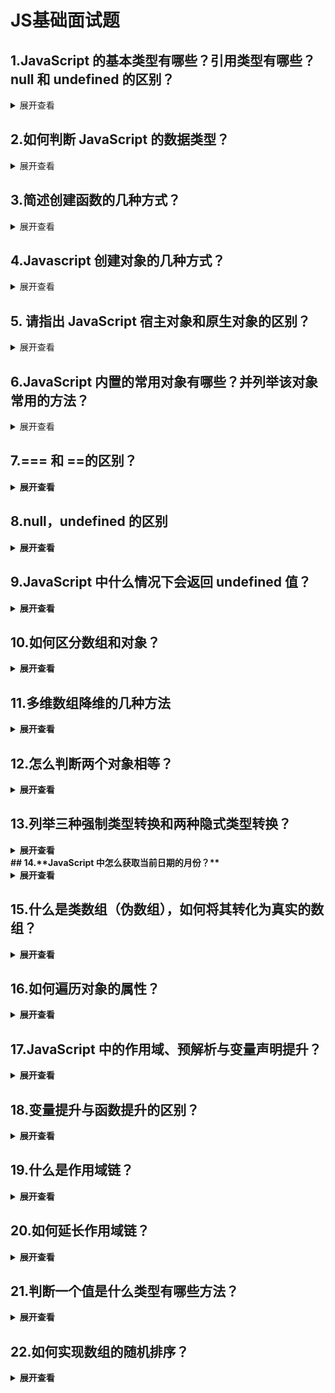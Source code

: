 # JS基础面试题


## 1.**JavaScript 的基本类型有哪些？引用类型有哪些？null 和** undefined 的区别？

<details>
<summary>展开查看</summary>
<pre>数据类型
基本数据类型：Number、String、Boolean、null、undefined
引用数据类型：Function、Object、Array
区别
undefined:表示变量声明但未初始化时的值
null：表示准备用来保存对象，还没有真正保存对象的值。从逻辑角度看，null 值表示
一个空对象指针
ECMA 标准要求 null 和 undefined 等值判断返回 true
null == undefined // true
null === undefined // false</pre>    
</details>

## 2.**如何判断 JavaScript 的数据类型？**

<details>
<summary>展开查看</summary>
<pre>判断方法 
typeof
typeof 可以用来区分除了 null 类型以外的原始数据类型，对象类型的可以从普通对象里面
识别出函数：
typeof undefined // "undefined"
typeof null // "object"
typeof 1 // "number"
typeof "1" // "string"
typeof Symbol() // "symbol"
typeof function() {} // "function"
typeof {} // "object"</pre>    
</details>

## 3.**简述创建函数的几种方式？**

<details>
<summary>展开查看</summary>
<pre>第一种（函数声明）：
function sum1(num1,num2){ 
黑马程序员-南京前端学科出品 www.itheima.com
第 38 页 共 227 页
return num1+num2; 
}
第二种（函数表达式）
var sum2 = function(num1,num2){ 
return num1+num2; 
}
第三种（函数对象方式）
var sum3 = new Function("num1","num2","return num1+num2");</pre>    
</details>

## 4.**Javascript 创建对象的几种方式？**

<details>
<summary>展开查看</summary>
<pre>1、简单对象的创建 使用对象字面量的方式{} 
创建一个对象（最简单，好理解，推荐使用）
代码如下
var Cat = {}; //JSON 
Cat.name="kity"; //添加属性并赋值
Cat.age=2; 
Cat.sayHello=function(){ 
alert("hello "+Cat.name+",今年"+Cat["age"]+"岁了"); //可以使用“.”的方式访问
属性， 也 可以使用 HashMap 的方式访问
}
Cat.sayHello(); //调用对象的（方法）函数
2、用 function(函数)来模拟 class 
2.1） 创建一个对象，相当于 new 一个类的实例(无参构造函数) 
代码如下
function Person(){ 
}
var personOne=new Person(); //定义一个 function，如果有 new 关键字去"实例化",那
么该 function 可以看作是一个类
personOne.name="dylan"; 
personOne.hobby="coding"; 
personOne.work=function(){ 
alert(personOne.name+" is coding now..."); 
}
personOne.work(); 
2.2）可以使用有参构造函数来实现，这样定义更方便，扩展性更强（推荐使用）
代码如下
function Pet(name,age,hobby){ 
this.name=name;//this 作用域：当前对象
this.age=age; 
this.hobby=hobby; 
this.eat=function(){ 
alert("我叫"+this.name+",我喜欢"+this.hobby+",也是个吃货"); 
} 
}
var maidou =new Pet("麦兜",5,"睡觉");//实例化/创建对象
maidou.eat();//调用 eat 方法(函数) 
3、使用工厂方式来创建（Object 关键字）
代码如下：
var wcDog = new Object(); 
wcDog.name="旺财"; 
wcDog.age=3; 
wcDog.work=function(){ 
alert("我是"+wcDog.name+",汪汪汪......"); 
}
黑马程序员-南京前端学科出品 www.itheima.com
第 39 页 共 227 页
wcDog.work(); 
4、使用原型对象的方式 prototype 关键字
代码如下：
function Dog(){ 
}
Dog.prototype.name ="旺财"; 
Dog.prototype.eat = function(){ 
alert(this.name + "是个吃货"); 
}
var wangcai = new Dog(); 
wangcai.eat(); 
5、混合模式(原型和构造函数) 
代码如下：
function Car(name,price){ 
this.name=name; 
this.price=price; 
}
Car.prototype.sell=function(){ 
alert("我是"+this.name+"，我现在卖"+this.price+"万元"); 
} 
var camry = new Car("凯美瑞",27); 
camry.sell(); 
6、动态原型的方式(可以看作是混合模式的一种特例) 
代码如下：
function Car(name,price){ 
this.name=name; 
this.price=price; 
if(typeof Car.sell=="undefined"){ 
Car.prototype.sell=function(){ 
alert("我是"+this.name+"，我现在卖"+this.price+"万元"); 
} 
Car.sell=true; 
} 
}
var camry = new Car("凯美瑞",27); 
camry.sell(); 
以上几种，是 javascript 中最常用的创建对象的方式</pre>    
</details>

## 5. **请指出 JavaScript 宿主对象和原生对象的区别？**

<details>
<summary>展开查看</summary>
<pre>原生对象 
“独立于宿主环境的 ECMAScript 实现 提供的对象”
包含：Object、Function、Array、String、Boolean、Number、
EvalError、RangeError、ReferenceError、SyntaxError、TypeError、
Date、RegExp、Error、
URIError
内置对象
开发者不必明确实例化内置对象，它已被内部实例化了
同样是“独立于宿主环境”。而 ECMA-262 只定义了两个内置对象，即 Global 和 Math 
宿主对象
BOM 和 DOM 都是宿主对象。因为其对于不同的“宿主”环境所展示的内容不同。其实说白了
就是，ECMAScript 官方未定义的对象都属于宿主对象，因为其未定义的对象大多数是自己通过
ECMAScript 程序创建的对象</pre>    
</details>

## 6.**JavaScript 内置的常用对象有哪些？并列举该对象常用的方法？**

<details>
<summary>展开查看</summary>
<pre>对象及方法 
Arguments 函数参数集合
Arguments[ ] 函数参数的数组
Arguments 一个函数的参数和其他属性
Arguments.callee 当前正在运行的函数
Arguments.length 传递给函数的参数的个数
Array 数组
length 属性 动态获取数组长度
join() 将一个数组转成字符串。返回一个字符串。
reverse() 将数组中各元素颠倒顺序
delete 运算符 只能删除数组元素的值，而所占空间还在，总长度没变(arr.length)。
shift() 删除数组中第一个元素，返回删除的那个值，并将长度减 1。
pop() 删除数组中最后一个元素，返回删除的那个值，并将长度减 1。
unshift() 往数组前面添加一个或多个数组元素，长度要改变。arrObj.unshift(“a” ， “b，“c”) 
push() 往数组结尾添加一个或多个数组元素，长度要改变。arrObj.push(“a” ，“b”，
“c”) 
concat( ) 连接数组
slice( ) 返回数组的一部分
sort( ) 对数组元素进行排序
splice( ) 插入、删除或替换数组的元素
toLocaleString( ) 把数组转换成局部字符串
toString( ) 将数组转换成一个字符串
forEach 遍历所有元素
var arr = [1, 2, 3];
arr.forEach(function(item, index) {
// 遍历数组的所有元素
console.log(index, item);
});
every 判断所有元素是否都符合条件
var arr = [1, 2, 3];
var arr1 = arr.every(function(item, index) {
if (item < 4) {
return true;
}
})
console.log(arr1); // true
sort 排序
var arr = [1, 5, 2, 7, 3, 4];
var arr2 = arr.sort(function(a, b) {
// 从小到大
return a-b;
// 从大到小
return b-a;
})
console.log(arr2); // 1,2,3,4,5,7
map 对元素重新组装，生成新数组
var arr = [1, 5, 2, 7, 3, 4];
黑马程序员-南京前端学科出品 www.itheima.com
第 41 页 共 227 页
var arr2 = arr.map(function(item, index) {
return '<b>' + item + '</br>';
})
console.log(arr2);
filter 过滤符合条件的元素
var arr = [1, 2, 3, 4];
var arr2 = arr.filter(function(item, index) {
if (item>2) {
return true;
}
})
console.log(arr2); // [3, 4]
String 字符串对象 
Length 获取字符串的长度。如：var len = strObj.length 
toLowerCase() 将字符串中的字母转成全小写。如：strObj.toLowerCase() 
toUpperCase() 将字符串中的字母转成全大写。如：strObj.toUpperCase() 
charAt(index) 返回指定下标位置的一个字符。如果没有找到，则返回空字符串
substr() 在原始字符串，返回一个子字符串
substring() 在原始字符串，返回一个子字符串
区别：''' 
“abcdefgh”.substring(2，3) = “c” “abcdefgh”.substr(2，3) = “cde” 
split() 将一个字符串转成数组
charCodeAt( ) 返回字符串中的第 n 个字符的代码
concat( ) 连接字符串
fromCharCode( ) 从字符编码创建—个字符串
indexOf( ) 返回一个子字符串在原始字符串中的索引值(查找顺序从左往右查找)。如果没
有找到，则返回-1 
lastIndexOf( ) 从后向前检索一个字符串
localeCompare( ) 用本地特定的顺序来比较两个字符串
match( ) 找到一个或多个正则表达式的匹配
replace( ) 替换一个与正则表达式匹配的子串
search( ) 检索与正则表达式相匹配的子串
slice( ) 抽取一个子串
toLocaleLowerCase( ) 把字符串转换小写
toLocaleUpperCase( ) 将字符串转换成大写
toLowerCase( ) 将字符串转换成小写
toString( ) 返回字符串
toUpperCase( ) 将字符串转换成大写
valueOf( ) 
Boolean 布尔对象
Boolean.toString( ) 将布尔值转换成字符串
Boolean.valueOf( ) Boolean 对象的布尔值
Date 日期时间
创建 Date 对象的方法
（1）创建当前(现在)日期对象的实例，不带任何参数
var today = new Date()； （2）创建指定时间戳的日期对象实例，参数是时间戳。
时间戳：是指某一个时间距离 1970 年 1 月 1 日 0 时 0 分 0 秒，过去了多少毫秒值(1 
秒
=1000 毫秒) 
var timer = new Date(10000)； //时间是 1970 年 1 月 1 日 0 时 0 分 10 秒
（3）指定一个字符串的日期时间信息，参数是一个日期时间字符串
var timer = new Date(“2015/5/25 10：00：00”)； （4）指定多个数值参数
var timer = new Date(2015+100，4，25，10，20，0)； //顺序为：年、月、日、
时、分、秒，年、月、日是必须的
方法：
Date.getDate( ) 返回一个月中的某一天
Date.getDay( ) 返回一周中的某一天
Date.getFullYear( ) 返回 Date 对象的年份字段
Date.getHours( ) 返回 Date 对象的小时字段
Date.getMilliseconds( ) 返回 Date 对象的毫秒字段
Date.getMinutes( ) 返回 Date 对象的分钟字段
Date.getMonth( ) 返回 Date 对象的月份字段
Date.getSeconds( ) 返回 Date 对象的秒字段
Date.getTime( ) 返回 Date 对象的毫秒表示
Error 异常对象 
Error.message 可以读取的错误消息
Error.name 错误的类型
Error.toString( ) 把 Error 对象转换成字符串
EvalError 在不正确使用 eval()时抛出
SyntaxError 抛出该错误用来通知语法错误
RangeError 在数字超出合法范围时抛出
ReferenceError 在读取不存在的变量时抛出
TypeError 当一个值的类型错误时，抛出该异常
URIError 由 URl 的编码和解码方法抛出
Function 函数构造器 
Function.apply( ) 将函数作为一个对象的方法调用
Function.arguments[] 传递给函数的参数
Function.call( ) 将函数作为对象的方法调用
Function.caller 调用当前函数的函数
Function.length 已声明的参数的个数
Function.prototype 对象类的原型
Function.toString( ) 把函数转换成字符串
Math 数学对象 
Math 对象是一个静态对象
Math.PI 圆周率
Math.abs() 绝对值
Math.ceil() 向上取整(整数加 1，小数去掉) 
Math.floor() 向下取整(直接去掉小数) 
Math.round() 四舍五入
Math.pow(x，y) 求 x 的 y 次方
Math.sqrt() 求平方根
Number 数值对象 
Number.MAX_VALUE 最大数值
Number.MIN_VALUE 最小数值
Number.NaN 特殊的非数字值
Number.NEGATIVE_INFINITY 负无穷大
Number.POSITIVE_INFINITY 正无穷大
Number.toExponential( ) 用指数计数法格式化数字
Number.toFixed( ) 采用定点计数法格式化数字
Number.toLocaleString( ) 把数字转换成本地格式的字符串
Number.toPrecision( ) 格式化数字的有效位
Number.toString( ) 将—个数字转换成字符串
Number.valueOf( ) 返回原始数值
Object 基础对象
Object 含有所有 JavaScript 对象的特性的超类
Object.constructor 对象的构造函数
Object.hasOwnProperty( ) 检查属性是否被继承
Object.isPrototypeOf( ) 一个对象是否是另一个对象的原型
Object.propertyIsEnumerable( ) 是否可以通过 for/in 循环看到属性
Object.toLocaleString( ) 返回对象的本地字符串表示
Object.toString( ) 定义一个对象的字符串表示
Object.valueOf( ) 指定对象的原始值
RegExp 正则表达式对象
RegExp.exec( ) 通用的匹配模式
RegExp.global 正则表达式是否全局匹配
RegExp.ignoreCase 正则表达式是否区分大小写
RegExp.lastIndex 下次匹配的起始位置
RegExp.source 正则表达式的文本
RegExp.test( ) 检测一个字符串是否匹配某个模式
RegExp.toString( ) 把正则表达式转换成字符串</pre>    
</details>

## 7.**=== 和 ==的区别？**

<details>
<summary>展开查看</summary>
<pre>区别 
===：三个等号称为等同符，当等号两边的值为相同类型的时候，直接比较等号两边 的
值，值相同则返回 true，若等号两边的值类型不同时直接返回 false。也就是说三个等号 既
要判断值也要判断类型是否相等
==：两个等号称为等值符，当等号两边的值为相同类型时比较值是否相同，类型不同 时
会发生类型的自动转换，转换为相同的类型后再作比较。也就是说两个等号只要值相等
可以</pre>    
</details>

## 8.**null，undefined 的区别**

<details>
<summary>展开查看</summary>
<pre>区别 
null 表示一个对象被定义了，值为“空值”；
undefined 表示不存在这个值
typeof undefined //"undefined"
undefined :是一个表示"无"的原始值或者说表示"缺少值"，就是此处应该有一个值，但还 
没有定义。当尝试读取时会返回 undefined；
例如变量被声明了，但没有赋值时，就等于 undefined
typeof null //"object"
null : 是一个对象(空对象, 没有任何属性和方法)；
例如作为函数的参数，表示该函数的参数不是对象；
注意：
在验证 null 时，一定要使用=== ，因为 == 无法分别 null 和 undefined
undefined 表示"缺少值"，就是此处应该有一个值，但是还没有定义。
典型用法是：
1、变量被声明了，但没有赋值时，就等于 undefined
2、调用函数时，应该提供的参数没有提供，该参数等于 undefined
3、对象没有赋值的属性，该属性的值为 undefined
4、函数没有返回值时，默认返回 undefined
null 表示"没有对象"，即该处不应该有值。典型用法是：
4.1） 作为函数的参数，表示该函数的参数不是对象
4.2） 作为对象原型链的终点</pre>    
</details>

## 9.**JavaScript 中什么情况下会返回 undefined 值？**

<details>
<summary>展开查看</summary>
<pre>1、访问声明，但是没有初始化的变量
var aaa;
console.log(aaa); // undefined
2、访问不存在的属性
var aaa = {};
console.log(aaa.c);
3、访问函数的参数没有被显式的传递值
(function (b){
console.log(b); // undefined
})();
4、访问任何被设置为 undefined 值的变量
var aaa = undefined;console.log(aaa); // undefined
5、没有定义 return 的函数隐式返回
function aaa(){}console.log(aaa()); // undefined
6、函数 return
function aaa(){
没有显式的返回任何内容
return;
}
console.log(aaa()); // undefined</pre>    
</details>

## 10.**如何区分数组和对象？**

<details>
<summary>展开查看</summary>
<pre>方法一：通过 ES6 中的 Array.isArray 来识别
Array.isArray([]) //true
Array.isArray({}) //false
方法二：通过 instanceof 来识别
[] instanceof Array //true
{} instanceof Array //false
方法三：通过调用 constructor 来识别
{}.constructor //返回 object
[].constructor //返回 Array
方法四：通过 Object.prototype.toString.call 方法来识别
Object.prototype.toString.call([]) //["object Array"]
Object.prototype.toString.call({}) //["object Object"]</pre>    
</details>

## 11.**多维数组降维的几种方法**

<details>
<summary>展开查看</summary>
<pre>（1）数组字符串化
let arr =
'';
[[222, 333, 444], [55, 66, 77] ]
arr +=
arr = arr.split(',');
console.log(arr); // ["222", "333", "444", "55", "66", "77"]
（2）递归
function reduceDimension(arr){
let ret = [];
let toArr = function(arr){
arr.forEach(function(item){
item instanceof Array ? toArr(item) : ret.push(item);
});
}
toArr(arr);
return ret;
}3、Array.prototype.flat()
var arr1 = [1, 2, [3, 4]];
arr1.flat();
// [1, 2, 3, 4]
var arr2 = [1, 2, [3, 4, [5, 6]]];
arr2.flat();
// [1, 2, 3, 4, [5, 6]]
var arr3 = [1, 2, [3, 4, [5, 6]]];
arr3.flat(2);
// [1, 2, 3, 4, 5, 6]
//使用 Infinity 作为深度，展开任意深度的嵌套数组
arr3.flat(Infinity);
// [1, 2, 3, 4, 5, 6]
4、使用 stack 无限反嵌套多层嵌套数组
var arr1 = [1,2,3,[1,2,3,4, [2,3,4]]];
function flatten(input) {
const stack = [...input];
const res = [];
while (stack.length) {
// 使用 pop 从 stack 中取出并移除值
const next = stack.pop();
if (Array.isArray(next)) {
// 使用 push 送回内层数组中的元素，不会改动原始输入 original input
stack.push(...next);
} else {
res.push(next);
} }
// 使用 reverse 恢复原数组的顺序
return res.reverse();
}
flatten(arr1);// [1, 2, 3, 1, 2, 3, 4, 2, 3, 4]
5、使用 reduce、concat 和递归无限反嵌套多层嵌套的数组
var arr1 = [1,2,3,[1,2,3,4, [2,3,4]]];
function flattenDeep(arr1) {
return arr1.reduce((acc, val) => Array.isArray(val) ? acc.concat(flattenDee
p(val)) : acc.concat(val), []);
}
flattenDeep(arr1);
// [1, 2, 3, 1, 2, 3, 4, 2, 3, 4]</pre>    
</details>

## 12.**怎么判断两个对象相等？**

<details>
<summary>展开查看</summary>
<pre>ES6 中有一个方法判断两个对象是否相等，这个方法判断是两个对象引用地址是否一致
let obj1= {
 a: 1
 }
 let obj2 = {
 a: 1
 }
console.log(Object.is(obj1, obj2)) // false
let obj3 = obj1
console.log(Object.is(obj1, obj3)) // true
console.log(Object.is(obj2, obj3)) // false
当需求是比较两个对象内容是否一致时就没用了
想要比较两个对象内容是否一致，思路是要遍历对象的所有键名和键值是否都一致：
1、判断两个对象是否指向同一内存
2、使用 Object.getOwnPropertyNames 获取对象所有键名数组
3、判断两个对象的键名数组是否相等
4、遍历键名，判断键值是否都相等
 let obj1 = {
 a: 1,
 b: {
 c: 2
 }
 }
 let obj2 = {
 b: {
 c: 3
 },
 a: 1
 }
 function isObjectValueEqual(a, b) {
 // 判断两个对象是否指向同一内存，指向同一内存返回 true
 if (a === b) return true
 // 获取两个对象键值数组
 let aProps = Object.getOwnPropertyNames(a)
 let bProps = Object.getOwnPropertyNames(b)
 // 判断两个对象键值数组长度是否一致，不一致返回 false
 if (aProps.length !== bProps.length) return false
 // 遍历对象的键值
 for (let prop in a) {
 // 判断 a 的键值，在 b 中是否存在，不存在，返回 false
 if (b.hasOwnProperty(prop)) {
 // 判断 a 的键值是否为对象，是则递归，不是对象直接判断键值是否相等，不相等返回 false
 if (typeof a[prop] === 'object') {
 if (!isObjectValueEqual(a[prop], b[prop])) return false
 } else if (a[prop] !== b[prop]) {
return false
}
} else { 
return false
} 
}
return true 
}
console.log(isObjectValueEqual(obj1, obj2)) // false</pre>    
</details>

## 13.**列举三种强制类型转换和两种隐式类型转换？**

<details>
<summary>展开查看</summary>
<pre>强制
转化成字符串 toString() String() 
转换成数字 Number()、 parseInt()、 parseFloat() 
转换成布尔类型 Boolean() 
隐式
拼接字符串
例子 var str = "" + 18 
- * / % ==</pre>    
</details>
## 14.**JavaScript 中怎么获取当前日期的月份？**

<details>
<summary>展开查看</summary>
<pre>方法 
JavaScript 中获得当前日期是使用 new Date 这个内置对象的实例，其他一些进阶的操作
也是基于这个内置对象的实例。
获取完整的日期（默认格式）：
var date = new Date(); // Sat Jul 06 2019 19:59:27 GMT+0800 (中国标准时间)
获取当前年份：
var year = date.getFullYear(); // 2019
获取当前月份：
var month = date.getMonth() + 1; // 7
获取当前日：
var day = date.getDay(); // 6
获取当前日期（年-月-日）：
month = (month > 9) ? month : ("0" + month);
day = (day < 10) ? ("0" + day) : day;
var today = year + "-" + month + "-" + day; // 
另外的一些操作：
date.getYear(); // 获取当前年份(2 位)
date.getFullYear(); // 获取完整的年份(4 位, 1970-????)
date.getMonth(); // 获取当前月份(0-11,0 代表 1 月)
date.getDate(); // 获取当前日(1-31)
date.getDay(); // 获取当前星期 X(0-6,0 代表星期天)
date.getTime(); // 获取当前时间(从 1970.1.1 开始的毫秒数)
date.getHours(); // 获取当前小时数(0-23)
date.getMinutes(); // 获取当前分钟数(0-59)
date.getSeconds(); // 获取当前秒数(0-59)
date.getMilliseconds(); // 获取当前毫秒数(0-999)
date.toLocaleDateString(); // 获取当前日期
date.toLocaleTimeString(); // 获取当前时间
date.toLocaleString( ); // 获取日期与时间</pre>    
</details>

## 15.**什么是类数组（伪数组），如何将其转化为真实的数组？**

<details>
<summary>展开查看</summary>
<pre>伪数组
1、具有 length 属性
2、按索引方式存储数据
3、不具有数组的 push.pop 等方法
伪数组（类数组）：无法直接调用数组方法或期望 length 属性有什么特殊的行为，不具有
数组的 push.pop 等方法，但仍可以对真正数据遍历方法来遍历它们。典型的是函数
document.childnodes 之类的，它们返回的 nodeList 对象都属于伪数组
伪数组-->真实数组
1.使用 Arrray.from()--ES6
2.[].slice.call(eleArr) 或则 Array.prototype.slice.call(eleArr)
示例：
let eleArr = document.querySelectorAll('li');
Array.from(eleArr).forEach(function(item){
alert(item);
});
let eleArr = document.querySelectorAll('li');
[].slice.call(eleArr).forEach(function(item){
alert(item);
});</pre>    
</details>

## 16.**如何遍历对象的属性？**

<details>
<summary>展开查看</summary>
<pre>1、遍历自身可枚举的属性 (可枚举，非继承属性) Object.keys() 方法
该方法会返回一个由一个给定对象的自身可枚举属性组成的数组，数组中的属性名的排列
顺序和使用 for..in 遍历该对象时返回的顺序一致（两者的区别是 for ..in 还会枚举其原
型 链上的属性 ）
/**Array 对象**/
var arr = ['a','b','c'];
console.log(Object.keys(arr)); 
// ['0','1','2']
/**Object 对象**/
var obj = {foo:'bar',baz:42};
console.log(Object.keys(obj));
// ["foo","baz"]
/**类数组 对象 随机 key 排序**/ 
var anObj ={100:'a',2:'b',7:'c'};
console.log(Object.keys);
//['2','7','100']
/***getFoo 是一个不可枚举的属性**/
var my_obj = Object.create(
{}, { getFoo : { value : function () { return this.foo } } }
);
my_obj.foo = 1;
console.log(Object.keys(my_obj)); // ['foo']
2、遍历自身的所有属性(可枚举，不可枚举，非继承属性) Object.getOwnPropertyNames()
方法，该方法返回一个由指定对象的所有自身属性组成的数组(包括不可枚举属性但不包括
Symbol 值作为名称的属性)
var arr = ["a", "b", "c"];
console.log(Object.getOwnPropertyNames(arr).sort()); // ["0", "1", "2", "length"]
// 类数组对象
var obj = { 0: "a", 1: "b", 2: "c"};
console.log(Object.getOwnPropertyNames(obj).sort()); // ["0", "1", "2"]
// 使用 Array.forEach 输出属性名和属性值
Object.getOwnPropertyNames(obj).forEach(function(val, idx, array) {
console.log(val + " -> " + obj[val]); 
});
// 输出
// 0 -> a
// 1 -> b
// 2 -> c
//不可枚举属性
var my_obj = Object.create({}, {
getFoo: {
value: function() { return this.foo; },
enumerable: false
}
});
my_obj.foo = 1;
console.log(Object.getOwnPropertyNames(my_obj).sort()); // ["foo", "getFoo"]
3、遍历可枚举的自身属性和继承属性
遍历对象的属性
（可枚举，可继承的属性） for in 
var obj={
name：'张三',
age : '24',
getAge:function(){ 
console.log(this.age);
} 
}
var arry ={};
for(var i in obj){ 
if(obj.hasOwnProperty(i)&& typeOf obj[i] != 'function'){
arry[i] = obj[i];
} }
console.log(arry);
{name:'张三',age:24}
注: hasOwnProperty()方法判断对象是有某个属性(本身的属性，不是继承的属性) 4、遍历所有的自身属性和继承属性
(function () {
var getAllPropertyNames = function (obj) {
var props = [];
do {
props = props.concat(Object.getOwnPropertyNames(obj));
} while (obj = Object.getPrototypeOf(obj));
return props;
}
var propertys = getAllPropertyNames(window);
alert(propertys.length); //276
alert(propertys.join("\n")); //toString 等
})()</pre>    
</details>

## 17.**JavaScript 中的作用域、预解析与变量声明提升？**

<details>
<summary>展开查看</summary>
<pre>作用域 
就是变量的有效范围。 在一定的空间里可以对数据进行读写操作，这个空间就是数据的作用域
1、全局作用域： 最外层函数定义的变量拥有全局作用域，即对任何内部函数来说，都是
可以访问的；
2、局部作用域： 局部作用域一般只在固定的代码片段内可访问到，而对于函数外部是无
法访问的，最常见的例如函数内部。在 ES6 之前，只有函数可以划分变量的作用域，所以
在函数的外面无法访问函数内的变量
3、块级作用域：凡是代码块就可以划分变量的作用域，这种作用域的规则就叫块级作用域
块级作用域 函数作用域 词法作用域之间的区别：
3.1）块级作用域和函数作用域描述的是，什么东西可以划分变量的作用域
3.2）词法作用域描述的是，变量的查找规则
之间的关系：
1、 块级作用域 包含 函数作用域
2、 词法作用域 与 块级作用域、函数作用域之间没有任何交集， 他们从两个角度描述了作用域的规则
ES6 之前 JavaScript 采用的是函数作用域+词法作用域，ES6 js 采用的是块级作用域+词
法作用域
预解析
JavaScript 代码的执行是由浏览器中的 JavaScript 解析器来执行的。JavaScript 解析器
执 行 JavaScript 代码的时候，分为两个过程：预解析过程和代码执行过程
预解析过程：
1.把变量的声明提升到当前作用域的最前面，只会提升声明，不会提升赋值
2.把函数的声明提升到当前作用域的最前面，只会提升声明，不会提升调用
3.先提升 function，在提升 var
变量提升 
变量提升：定义变量的时候，变量的声明会被提升到作用域的最上面，变量的赋值不会提升
函数提升：JavaScript 解析器首先会把当前作用域的函数声明提前到整个作用域的最前面
变量声明提升：
使用 var 关键字定义的变量，被称为变量声明；
函数声明提升的特点是，在函数声明的前面，可以调用这个函数</pre>    
</details>

## 18.**变量提升与函数提升的区别？**

<details>
<summary>展开查看</summary>
<pre>变量提升
简单说就是在 JavaScript 代码执行前引擎会先进行预编译，预编译期间会将变量声明与
函 数声明提升至其对应作用域的最顶端，函数内声明的变量只会提升至该函数作用域最顶层
当函数内部定义的一个变量与外部相同时，那么函数体内的这个变量就会被上升到最顶端
举例来说：
console.log(a); // undefined  
var a = 3;
// 预编译后的代码结构可以看做如下运行顺序
var a; // 将变量 a 的声明提升至最顶端，赋值逻辑不提升。
console.log(a); // undefined 
a = 3; // 代码执行到原位置即执行原赋值逻辑
函数提升 
函数提升只会提升函数声明式写法，函数表达式的写法不存在函数提升
函数提升的优先级大于变量提升的优先级，即函数提升在变量提升之上</pre>    
</details>

## 19.**什么是作用域链？**

<details>
<summary>展开查看</summary>
<pre>作用域链 
当代码在一个环境中执行时，会创建变量对象的一个作用域链
由子级作用域返回父级作用域中寻找变量，就叫做作用域链
作用域链中的下一个变量对象来自包含环境，也叫外部环境。而再下一个变量对象
则来自下一个包含环境，一直延续到全局执行环境。全局执行环境的变量对象始终都是作
用域链中的最后一个对象
作用域链前端始终都是当前执行的代码所在环境的变量对象，如果环境是函数，则将
其活动对象作为变量对象</pre>    
</details>

## 20.**如何延长作用域链？**

<details>
<summary>展开查看</summary>
<pre>作用域链是可以延长的
延长作用域链：
执行环境的类型只有两种，全局和局部（函数）。但是有些语句可以在作用域链的前端临
时增加一个变量对象，该变量对象会在代码执行后被移除
具体来说就是执行这两个语句时，作用域链都会得到加强
1、try - catch 语句的 catch 块；会创建一个新的变量对象，包含的是被抛出的错误对象的声明
2、with 语句。with 语句会将指定的对象添加到作用域链中</pre>    
</details>

## 21.**判断一个值是什么类型有哪些方法？**

<details>
<summary>展开查看</summary>
<pre>方法 1、typeof 运算符
2、instanceof 运算符
instanceof 严格来说是 Java 中的一个双目运算符，用来测试一个对象是否为一个类的实
例，用法为：
// 判断 foo 是否是 Foo 类的实例
function Foo(){} 
var foo = new Foo(); 
console.log(foo instanceof Foo) //true
3、Object.prototype.toString 方法
在 JavaScript 里使用 typeof 来判断数据类型，只能区分基本类型，即 “Number”，”
String”，”undefined”，”Boolean”，”Object”，“Function”，“symbol” (ES6 新增)七 种  对于数组、null、对象来说，其关系错综复杂，使用 typeof 都会统一返回 “object”
字符串
要想区别对象、数组、函数单纯使用 typeof 是不行的，JavaScript 中,通过
Object.prototype.toString 方法，判断某个对象值属于哪种内置类型。
在介绍 Object.prototype.toString 方 法 之 前 ， 我 们 先 把 toString() 方 法 和
Object.prototype.toString.call()方法进行对比
toString()方法和 Object.prototype.toString.call()方法对比
var arr=[1,2];
//直接对一个数组调用 toString()
arr.toString();// "1,2"
//通过 call 指定 arr 数组为 Object.prototype 对象中的 toString 方法的上下文
Object.prototype.toString.call(arr); //"[object Array]"</pre>    
</details>

## 22.**如何实现数组的随机排序？**

<details>
<summary>展开查看</summary>
<pre>方法一： 
 var arr = [1,2,3,4,5,6,7,8,9,10];
 function randSort1(arr){
 for(var i = 0,len = arr.length;i < len; i++ ){
 var rand = parseInt(Math.random()*len);
 var temp = arr[rand];
 arr[rand] = arr[i];
 arr[i] = temp;
 }
 return arr;
 }
 console.log(randSort1(arr));
方法二： 
var arr = [1,2,3,4,5,6,7,8,9,10];
 function randSort2(arr){
 var mixedArray = [];
 while(arr.length >0){
 var randomIndex = parseInt(Math.random()*arr.length);
 mixedArray.push(arr[randomIndex]);
 arr.splice(randomIndex, 1);
 }
 return mixedArray;
 }
 console.log(randSort2(arr));
方法三： 
var arr = [1,2,3,4,5,6,7,8,9,10];
 arr.sort(function(){
 return Math.random() - 0.5;
 })
 console.log(arr);</pre>    
</details>

